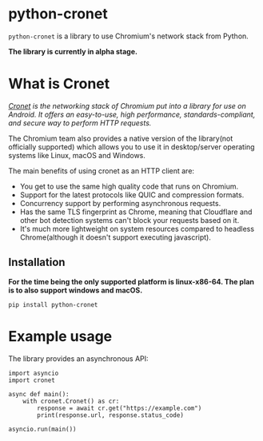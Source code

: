 # python-cronet


`python-cronet` is a library to use Chromium's network stack from Python.

**The library is currently in alpha stage.**

# What is Cronet

*[Cronet](https://chromium.googlesource.com/chromium/src/+/master/components/cronet/) is the networking stack of Chromium put into a library for use on Android.
It offers an easy-to-use, high performance, standards-compliant, and secure way to perform HTTP requests.*

The Chromium team also provides a native version of the library(not officially supported) which allows you to use
it in desktop/server operating systems like Linux, macOS and Windows.

The main benefits of using cronet as an HTTP client are:
- You get to use the same high quality code that runs on Chromium.
- Support for the latest protocols like QUIC and compression formats.
- Concurrency support by performing asynchronous requests.
- Has the same TLS fingerprint as Chrome, meaning that Cloudflare and other bot detection systems can't block your requests based on it.
- It's much more lightweight on system resources compared to headless Chrome(although it doesn't support executing javascript).

## Installation

**For the time being the only supported platform is linux-x86-64. The plan is to also support windows and macOS.**

`pip install python-cronet`

# Example usage

The library provides an asynchronous API:

```!python
import asyncio
import cronet

async def main():
    with cronet.Cronet() as cr:
        response = await cr.get("https://example.com")
        print(response.url, response.status_code)

asyncio.run(main())
```

